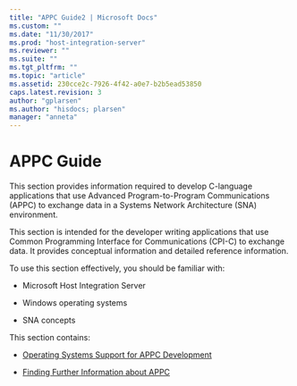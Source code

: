 ```yaml
---
title: "APPC Guide2 | Microsoft Docs"
ms.custom: ""
ms.date: "11/30/2017"
ms.prod: "host-integration-server"
ms.reviewer: ""
ms.suite: ""
ms.tgt_pltfrm: ""
ms.topic: "article"
ms.assetid: 230cce2c-7926-4f42-a0e7-b2b5ead53850
caps.latest.revision: 3
author: "gplarsen"
ms.author: "hisdocs; plarsen"
manager: "anneta"
---
```

# APPC Guide
This section provides information required to develop C-language applications that use Advanced Program-to-Program Communications (APPC) to exchange data in a Systems Network Architecture (SNA) environment.  
  
 This section is intended for the developer writing applications that use Common Programming Interface for Communications (CPI-C) to exchange data. It provides conceptual information and detailed reference information.  
  
 To use this section effectively, you should be familiar with:  
  
-   Microsoft Host Integration Server  
  
-   Windows operating systems  
  
-   SNA concepts  
  
 This section contains:  
  
-   [Operating Systems Support for APPC Development](../core/operating-systems-support-for-appc-development1.md)  
  
-   [Finding Further Information about APPC](../core/finding-further-information-about-appc2.md)